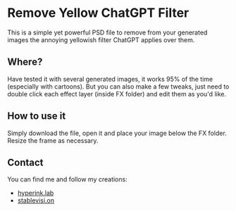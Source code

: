 # Remove Yellow ChatGPT Filter
This is a simple yet powerful PSD file to remove from your generated images the annoying yellowish filter ChatGPT applies over them.

## Where?
Have tested it with several generated images, it works 95% of the time (especially with cartoons). But you can also make a few tweaks, just need to double click each effect layer (inside FX folder) and edit them as you'd like.

## How to use it
Simply download the file, open it and place your image below the FX folder. Resize the frame as necessary.

## Contact
You can find me and follow my creations:
- [hyperink.lab](https://www.instagram.com/hyperink.lab)
- [stablevisi.on](https://www.instagram.com/stablevisi.on)
